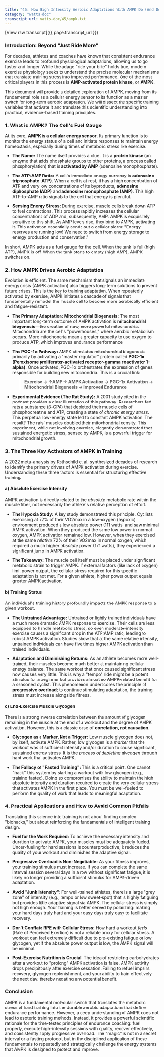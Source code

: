 ```yaml
---
title: "45: How High Intensity Aerobic Adaptations With AMPK Do (And Don't) Work"
category: "watts-doc"
transcript_url: watts-doc/45/ampk.txt
---
```


[View raw transcript]({{ page.transcript_url }})

### Introduction: Beyond "Just Ride More"

For decades, athletes and coaches have known that consistent endurance exercise leads to profound physiological adaptations, allowing us to go faster and longer. While the adage "ride your bike" holds true, modern exercise physiology seeks to understand the precise molecular mechanisms that translate training stress into improved performance. One of the most critical players in this process is **AMP-activated protein kinase**, or **AMPK**.

This document will provide a detailed exploration of AMPK, moving from its fundamental role as a cellular energy sensor to its function as a master switch for long-term aerobic adaptation. We will dissect the specific training variables that activate it and translate this scientific understanding into practical, evidence-based training principles.

### 1. What is AMPK? The Cell's Fuel Gauge

At its core, **AMPK is a cellular energy sensor**. Its primary function is to monitor the energy status of a cell and initiate responses to maintain energy homeostasis, especially during times of metabolic stress like exercise.

-   **The Name:** The name itself provides a clue. It is a **protein kinase** (an enzyme that adds phosphate groups to other proteins, a process called phosphorylation) that is **activated by AMP** (adenosine monophosphate).
    
-   **The ATP:AMP Ratio:** A cell's immediate energy currency is **adenosine triphosphate (ATP)**. When a cell is at rest, it has a high concentration of ATP and very low concentrations of its byproducts, **adenosine diphosphate (ADP)** and **adenosine monophosphate (AMP)**. This high ATP-to-AMP ratio signals to the cell that energy is plentiful.
    
-   **Sensing Energy Stress:** During exercise, muscle cells break down ATP to fuel contractions. This process rapidly increases the cellular concentrations of ADP and, subsequently, AMP. AMPK is exquisitely sensitive to this shift. As AMP levels rise, they bind to AMPK, activating it. This activation essentially sends out a cellular alarm: "Energy reserves are running low! We need to switch from energy storage to energy production and conservation."
    

In short, AMPK acts as a fuel gauge for the cell. When the tank is full (high ATP), AMPK is off. When the tank starts to empty (high AMP), AMPK switches on.

### 2. How AMPK Drives Aerobic Adaptation

Evolution is efficient. The same mechanism that signals an immediate energy crisis (AMPK activation) also triggers long-term solutions to prevent future crises. This is the key to training adaptation. When repeatedly activated by exercise, AMPK initiates a cascade of signals that fundamentally remodel the muscle cell to become more aerobically efficient and fatigue-resistant.

-   **The Primary Adaptation: Mitochondrial Biogenesis:** The most important long-term outcome of AMPK activation is **mitochondrial biogenesis**—the creation of new, more powerful mitochondria. Mitochondria are the cell's "powerhouses," where aerobic metabolism occurs. More mitochondria mean a greater capacity to use oxygen to produce ATP, which improves endurance performance.
    
-   **The PGC-1α Pathway:** AMPK stimulates mitochondrial biogenesis primarily by activating a "master regulator" protein called **PGC-1α (Peroxisome proliferator-activated receptor-gamma coactivator 1-alpha)**. Once activated, PGC-1α orchestrates the expression of genes responsible for building new mitochondria. This is a crucial link:
    
    > **Exercise → ↑AMP → AMPK Activation → PGC-1α Activation → Mitochondrial Biogenesis → Improved Endurance**
    
-   **Experimental Evidence (The Rat Study):** A 2001 study cited in the podcast provides a clear illustration of this pathway. Researchers fed rats a substance (β-GPA) that depleted their muscle cells of phosphocreatine and ATP, creating a state of _chronic energy stress_. This perpetual low-energy state led to constant AMPK activation. The result? The rats' muscles doubled their mitochondrial density. This experiment, while not involving exercise, elegantly demonstrated that sustained energetic stress, sensed by AMPK, is a powerful trigger for mitochondrial growth.
    

### 3. The Three Key Activators of AMPK in Training

A 2022 meta-analysis by Rothschild et al. synthesized decades of research to identify the primary drivers of AMPK activation during exercise. Understanding these three factors is essential for structuring effective training.

#### a) Absolute Exercise Intensity

AMPK activation is directly related to the _absolute_ metabolic rate within the muscle fiber, not necessarily the athlete's relative perception of effort.

-   **The Hypoxia Study:** A key study demonstrated this principle. Cyclists exercising at 72% of their VO2max in a low-oxygen (hypoxic) environment produced a low absolute power (111 watts) and saw minimal AMPK activation. When they produced the same low power in normal oxygen, AMPK activation remained low. However, when they exercised at the same _relative_ 72% of their VO2max in normal oxygen, which required a much higher _absolute_ power (171 watts), they experienced a significant jump in AMPK activation.
    
-   **The Takeaway:** The muscle cell itself must be placed under significant metabolic strain to trigger AMPK. If external factors (like lack of oxygen) limit power output, the cellular stress required for this specific adaptation is not met. For a given athlete, higher power output equals greater AMPK activation.
    

#### b) Training Status

An individual's training history profoundly impacts the AMPK response to a given workout.

-   **The Untrained Advantage:** Untrained or lightly trained individuals have a much more dramatic AMPK response to exercise. Their cells are less equipped to handle metabolic stress, so even moderate-intensity exercise causes a significant drop in the ATP:AMP ratio, leading to robust AMPK activation. Studies show that at the same relative intensity, untrained individuals can have five times higher AMPK activation than trained individuals.
    
-   **Adaptation and Diminishing Returns:** As an athlete becomes more well-trained, their muscles become much better at maintaining cellular energy balance. The same workout that once caused significant stress now causes very little. This is why a "tempo" ride might be a potent stimulus for a beginner but provides almost no AMPK-related benefit for a seasoned cyclist. This phenomenon underscores the principle of **progressive overload**; to continue stimulating adaptation, the training stress must increase alongside fitness.
    

#### c) End-Exercise Muscle Glycogen

There is a strong inverse correlation between the amount of glycogen remaining in the muscle at the end of a workout and the degree of AMPK activation. However, this is a classic case of **correlation, not causation**.

-   **Glycogen as a Marker, Not a Trigger:** Low muscle glycogen does not, by itself, activate AMPK. Rather, low glycogen is a _marker_ that the workout was of sufficient intensity and/or duration to cause significant, sustained energy stress. It is the _process of depleting glycogen_ through hard work that activates AMPK.
    
-   **The Fallacy of "Fasted Training":** This is a critical point. One cannot "hack" this system by starting a workout with low glycogen (e.g., training fasted). Doing so compromises the ability to maintain the high absolute intensity and duration required to create the very cellular stress that activates AMPK in the first place. You must be well-fueled to perform the quality of work that leads to meaningful adaptation.
    

### 4. Practical Applications and How to Avoid Common Pitfalls

Translating this science into training is not about finding complex "biohacks," but about reinforcing the fundamentals of intelligent training design.

-   **Fuel for the Work Required:** To achieve the necessary intensity and duration to activate AMPK, your muscles must be adequately fueled. Under-fueling for hard sessions is counterproductive; it reduces the quality of your workout and diminishes the adaptive signal.
    
-   **Progressive Overload is Non-Negotiable:** As your fitness improves, your training stimulus must increase. If you can complete the same interval session several days in a row without significant fatigue, it is likely no longer providing a sufficient stimulus for AMPK-driven adaptation.
    
-   **Avoid "Junk Intensity":** For well-trained athletes, there is a large "grey zone" of intensity (e.g., tempo or low sweet-spot) that is highly fatiguing but provides little adaptive signal via AMPK. The cellular stress is simply not high enough. Your training is better served by polarizing: making your hard days truly hard and your easy days truly easy to facilitate recovery.
    
-   **Don't Conflate RPE with Cellular Stress:** How hard a workout _feels_ (Rate of Perceived Exertion) is not a reliable proxy for cellular stress. A workout can feel extremely difficult due to pre-existing fatigue or low glycogen, yet if the absolute power output is low, the AMPK signal will be minimal.
    
-   **Post-Exercise Nutrition is Crucial:** The idea of restricting carbohydrates after a workout to "prolong" AMPK activation is false. AMPK activity drops precipitously after exercise cessation. Failing to refuel impairs recovery, glycogen replenishment, and your ability to train effectively the next day, thereby negating any potential benefit.
    

### Conclusion

AMPK is a fundamental molecular switch that translates the metabolic stress of hard training into the durable aerobic adaptations that define endurance performance. However, a deep understanding of AMPK does not lead to esoteric training methods. Instead, it provides a powerful scientific rationale for the time-tested principles of endurance coaching: fuel properly, execute high-intensity sessions with quality, recover effectively, and consistently apply progressive overload. The "magic" is not in a secret interval or a fasting protocol, but in the disciplined application of these fundamentals to repeatedly and strategically challenge the energy systems that AMPK is designed to protect and improve.
